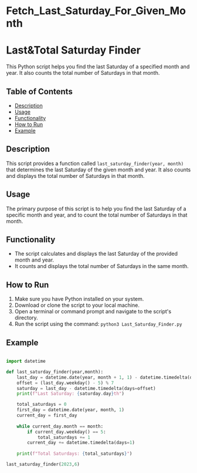 # Fetch_Last_Saturday_For_Given_Month
# Last&Total Saturday Finder

This Python script helps you find the last Saturday of a specified month and year. It also counts the total number of Saturdays in that month.

## Table of Contents

- [Description](#description)
- [Usage](#usage)
- [Functionality](#functionality)
- [How to Run](#how-to-run)
- [Example](#example)

## Description

This script provides a function called `last_saturday_finder(year, month)` that determines the last Saturday of the given month and year. It also counts and displays the total number of Saturdays in that month.

## Usage

The primary purpose of this script is to help you find the last Saturday of a specific month and year, and to count the total number of Saturdays in that month.

## Functionality

- The script calculates and displays the last Saturday of the provided month and year.
- It counts and displays the total number of Saturdays in the same month.

## How to Run

1. Make sure you have Python installed on your system.
2. Download or clone the script to your local machine.
3. Open a terminal or command prompt and navigate to the script's directory.
4. Run the script using the command: `python3 Last_Saturday_Finder.py`

## Example

```python

import datetime

def last_saturday_finder(year,month):
    last_day = datetime.date(year, month + 1, 1) - datetime.timedelta(days=1)
    offset = (last_day.weekday() - 5) % 7
    saturday = last_day - datetime.timedelta(days=offset)
    print(f"Last Saturday: {saturday.day}th")

    total_saturdays = 0
    first_day = datetime.date(year, month, 1)
    current_day = first_day
    
    while current_day.month == month:
        if current_day.weekday() == 5:  
            total_saturdays += 1
        current_day += datetime.timedelta(days=1)
    
    print(f"Total Saturdays: {total_saturdays}")

last_saturday_finder(2023,6)







